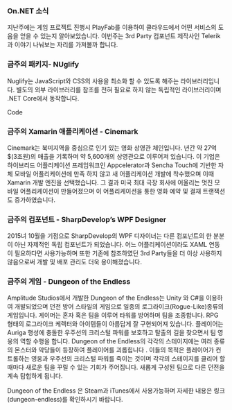 ### On.NET 소식
지난주에는 게임 프로젝트 진행시 PlayFab를 이용하여 클라우드에서 어떤 서비스의 도움을 얻을 수 있는지 알아보았습니다. 이번주는 3rd Party 컴포넌트 제작사인 Telerik과 이야기 나눠보는 자리를 가져볼까 합니다.

### 금주의 패키지- NUglify
Nuglify는 JavaScript와 CSS의 사용을 최소화 할 수 있도록 해주는 라이브러리입니다. 별도의 외부 라이브러리를 참조를 전혀 필요로 하지 않는 독립적인 라이브러리이며  .NET Core에서 동작합니다.

Code

### 금주의 Xamarin 애플리케이션 - Cinemark
Cinemark는 북미지역을 중심으로 인기 있는 영화 상영관 체인입니다.  년간 약 27억$(3조원)의 매출을 기록하며 약 5,600개의 상영관으로 이루어져 있습니다. 이 기업은 하이브리드 어플리케이션 프레임워크인 Appcelerator과 Sencha Touch에 기반한 자체 모바일 어플리케이션에 만족 하지 않고 새 어플리케이션 개발에 착수했으며 이때  Xamarin 개발 엔진을 선택했습니다. 그 결과 미국 최대 극장 회사에 어울리는 멋진 모바일 어플리케이션이 만들어졌으며 이 어플리케이션을 통한 영화 예약 및 결재 트랜잭션도 증가하였습니다. 

### 금주의 컴포넌트 - SharpDevelop’s WPF Designer
2015녀 10월을 기점으로 SharpDevelop의 WPF 디자이너는 다른 컴포넌트의 한 분분이 아닌 자제적인 독립 컴포넌트가 되었습니다. 어느 어플리케이션이라도 XAML 연동이 필요하다면 사용가능하며 또한 기존에 참조하였던 3rd Party들을 더 이상 사용하지 않음으로써 개발 및 배포 관리도 더욱 용이해졌습니다. 
 
### 금주의 게임 - Dungeon of the Endless
 Amplitude Studios에서 개발한 Dungeon of the Endless는 Unity 와 C#을 이용하여 개발되었으며 던전 방어 스타일의 게임으로 일종의 로그라이크(Rogue-Like)종류의 게임입니다. 게이머는 혼자 혹은 팀을 이루어 타워를 방어하며 팀을 조종합니다. RPG 형태의 로그라이크 케렉터와 아이템들이 아름답게 잘 구현되어져 있습니다. 플레이어는 Auriga 행성에 충돌한 우주선의 크리스털 파워를 보호하고 탈출의 길을 찾으면서 팀 영웅의 역할 수행을 합니다. Dungeon of the Endless의 각각의 스테이지에는 여러 종류의 몬스터와 악당들이 등장하여 플레이어를 괴롭힙니다 . 이들의 목적은 플레이어가 컨트롤하는 영웅과 우주선의 크리스털 파워를 죽이는 것이며 각각의 스테이지를 클리어 할 때마다  새로운 팀을 꾸릴 수 있는 기회가 주어집니다. 새롭게 구성된 팀으로 다른 던전을 계속 탐험하게 됩니다.

Dungeon of the Endless 은 Steam과 iTunes에서 사용가능하며 자세한 내용은 링크(dungeon-endless)를 확인하시기 바랍니다.

